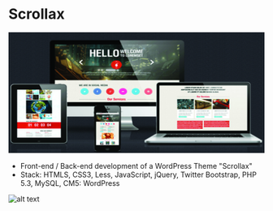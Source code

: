# Scrollax
![alt text](https://github.com/schiz/managed-projects/raw/master/pics/scrollax.jpg "Scrollax")
* Front-end / Back-end development of а WordPress Theme "Scrollax"
* Stack: HTMLS, CSS3, Less, JavaScript, jQuery, Twitter Bootstrap, РНР 5.3, МySQL, СМ5: WordPress

![alt text](https://github.com/schiz/scrollax/ishodnik.jpg "Scrollax markup")
